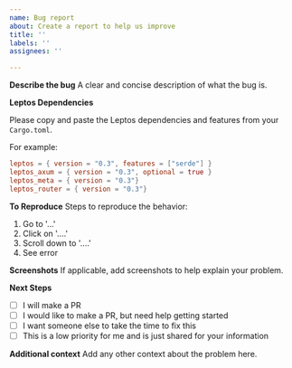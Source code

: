 ```yaml
---
name: Bug report
about: Create a report to help us improve
title: ''
labels: ''
assignees: ''

---
```


**Describe the bug**
A clear and concise description of what the bug is.

**Leptos Dependencies**

Please copy and paste the Leptos dependencies and features from your `Cargo.toml`.

For example:
```toml
leptos = { version = "0.3", features = ["serde"] }
leptos_axum = { version = "0.3", optional = true }
leptos_meta = { version = "0.3"}
leptos_router = { version = "0.3"}
```

**To Reproduce**
Steps to reproduce the behavior:
1. Go to '...'
2. Click on '....'
3. Scroll down to '....'
4. See error

**Screenshots**
If applicable, add screenshots to help explain your problem.

**Next Steps**

- [ ] I will make a PR
- [ ] I would like to make a PR, but need help getting started
- [ ] I want someone else to take the time to fix this
- [ ] This is a low priority for me and is just shared for your information

**Additional context**
Add any other context about the problem here.
